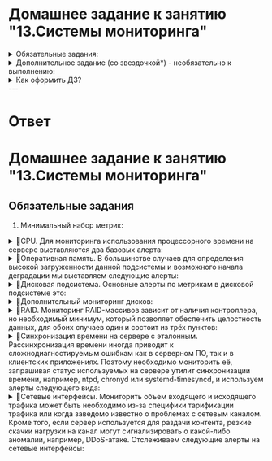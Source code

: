# Домашнее задание к занятию "13.Системы мониторинга"
<details>
<summary>Обязательные задания:</summary>

1. Вас пригласили настроить мониторинг на проект. На онбординге вам рассказали, что проект представляет из себя 
платформу для вычислений с выдачей текстовых отчетов, которые сохраняются на диск. Взаимодействие с платформой 
осуществляется по протоколу http. Также вам отметили, что вычисления загружают ЦПУ. Какой минимальный набор метрик вы
выведите в мониторинг и почему?
#
2. Менеджер продукта посмотрев на ваши метрики сказал, что ему непонятно что такое RAM/inodes/CPUla. Также он сказал, 
что хочет понимать, насколько мы выполняем свои обязанности перед клиентами и какое качество обслуживания. Что вы 
можете ему предложить?
#
3. Вашей DevOps команде в этом году не выделили финансирование на построение системы сбора логов. Разработчики в свою 
очередь хотят видеть все ошибки, которые выдают их приложения. Какое решение вы можете предпринять в этой ситуации, 
чтобы разработчики получали ошибки приложения?
#
4. Вы, как опытный SRE, сделали мониторинг, куда вывели отображения выполнения SLA=99% по http кодам ответов. 
Вычисляете этот параметр по следующей формуле: summ_2xx_requests/summ_all_requests. Данный параметр не поднимается выше 
70%, но при этом в вашей системе нет кодов ответа 5xx и 4xx. Где у вас ошибка?
#
5. Опишите основные плюсы и минусы pull и push систем мониторинга.
#
6. Какие из ниже перечисленных систем относятся к push модели, а какие к pull? А может есть гибридные?

    - Prometheus 
    - TICK
    - Zabbix
    - VictoriaMetrics
    - Nagios
#
7. Склонируйте себе [репозиторий](https://github.com/influxdata/sandbox/tree/master) и запустите TICK-стэк, 
используя технологии docker и docker-compose.

В виде решения на это упражнение приведите скриншот веб-интерфейса ПО chronograf (`http://localhost:8888`). 

P.S.: если при запуске некоторые контейнеры будут падать с ошибкой - проставьте им режим `Z`, например
`./data:/var/lib:Z`
#
8. Перейдите в веб-интерфейс Chronograf (http://localhost:8888) и откройте вкладку Data explorer.
        
    - Нажмите на кнопку Add a query
    - Изучите вывод интерфейса и выберите БД telegraf.autogen
    - В `measurments` выберите cpu->host->telegraf-getting-started, а в `fields` выберите usage_system. Внизу появится график утилизации cpu.
    - Вверху вы можете увидеть запрос, аналогичный SQL-синтаксису. Поэкспериментируйте с запросом, попробуйте изменить группировку и интервал наблюдений.

Для выполнения задания приведите скриншот с отображением метрик утилизации cpu из веб-интерфейса.
#
9. Изучите список [telegraf inputs](https://github.com/influxdata/telegraf/tree/master/plugins/inputs). 
Добавьте в конфигурацию telegraf следующий плагин - [docker](https://github.com/influxdata/telegraf/tree/master/plugins/inputs/docker):
```
[[inputs.docker]]
  endpoint = "unix:///var/run/docker.sock"
```

Дополнительно вам может потребоваться донастройка контейнера telegraf в `docker-compose.yml` дополнительного volume и 
режима privileged:
```
  telegraf:
    image: telegraf:1.4.0
    privileged: true
    volumes:
      - ./etc/telegraf.conf:/etc/telegraf/telegraf.conf:Z
      - /var/run/docker.sock:/var/run/docker.sock:Z
    links:
      - influxdb
    ports:
      - "8092:8092/udp"
      - "8094:8094"
      - "8125:8125/udp"
```

После настройке перезапустите telegraf, обновите веб интерфейс и приведите скриншотом список `measurments` в 
веб-интерфейсе базы telegraf.autogen . Там должны появиться метрики, связанные с docker.

Факультативно можете изучить какие метрики собирает telegraf после выполнения данного задания.
</details>
<details>
<summary>Дополнительное задание (со звездочкой*) - необязательно к выполнению:</summary>

1. Вы устроились на работу в стартап. На данный момент у вас нет возможности развернуть полноценную систему 
мониторинга, и вы решили самостоятельно написать простой python3-скрипт для сбора основных метрик сервера. Вы, как 
опытный системный-администратор, знаете, что системная информация сервера лежит в директории `/proc`. 
Также, вы знаете, что в системе Linux есть  планировщик задач cron, который может запускать задачи по расписанию.

Суммировав все, вы спроектировали приложение, которое:
- является python3 скриптом
- собирает метрики из папки `/proc`
- складывает метрики в файл 'YY-MM-DD-awesome-monitoring.log' в директорию /var/log 
(YY - год, MM - месяц, DD - день)
- каждый сбор метрик складывается в виде json-строки, в виде:
  + timestamp (временная метка, int, unixtimestamp)
  + metric_1 (метрика 1)
  + metric_2 (метрика 2)
  
     ...
     
  + metric_N (метрика N)
  
- сбор метрик происходит каждую 1 минуту по cron-расписанию

Для успешного выполнения задания нужно привести:

а) работающий код python3-скрипта,

б) конфигурацию cron-расписания,

в) пример верно сформированного 'YY-MM-DD-awesome-monitoring.log', имеющий не менее 5 записей,

P.S.: количество собираемых метрик должно быть не менее 4-х.
P.P.S.: по желанию можно себя не ограничивать только сбором метрик из `/proc`.

2. В веб-интерфейсе откройте вкладку `Dashboards`. Попробуйте создать свой dashboard с отображением:

    - утилизации ЦПУ
    - количества использованного RAM
    - утилизации пространства на дисках
    - количество поднятых контейнеров
    - аптайм
    - ...
    - фантазируйте)
    
    ---
</details>
<details>
<summary>Как оформить ДЗ?</summary>

Выполненное домашнее задание пришлите ссылкой на .md-файл в вашем репозитории.
</details>
---

# Ответ

# Домашнее задание к занятию "13.Системы мониторинга"

## Обязательные задания

1. Минимальный набор метрик:
<details>
<summary>&#x1F538;CPU. Для мониторинга использования процессорного времени на сервере выставляются два базовых алерта:</summary>

- CPU idle < 10% в течение 10 минут;
- CPU Load Average превышает количество доступных процессоров и не равно 0 в течение 5 минут.

На их основе можно идентифицировать критически высокую нагрузку на сервере (при этом фиксируем не разовые скачки, которые в большинстве случаев являются нормой, а постоянно высокий уровень в течение какого-то времени — в нашем случае это 10 минут), а также недоступность сервера.
</details>
<details>
<summary>&#x1F538;Оперативная память. В большинстве случаев для определения высокой загруженности данной подсистемы и возможного начала деградации мы выставляем следующие алерты:</summary>

- заполнение SWAP > 90% (актуально для версий ядра Linux младше третей);
- активная запись в SWAP (swapin > 1 Мбайт/с) в течение 2-5 минут (актуально для новых версий ядра Linux);
- используемая оперативная память > 85%.

Очевидно, что чем выше нагрузка на оперативную память и ближе к стопроцентной утилизации, тем выше вероятность «тормозов» в работе ПО, запущенного на сервере, или даже его «умирания» по OOM. Данные значения, достаточно универсальны и подходят в большинстве случаев, но, конечно, могут различаться — в зависимости от характера приложений, запущенных на сервере. Их можно использовать как начальное приближение и скорректировать, чтобы отрегулировать интенсивность алертинга.
</details>
<details>
<summary>&#x1F538;Дисковая подсистема. Основные алерты по метрикам в дисковой подсистеме это:</summary>

- нагрузка на диск (iostat) > 95% в течение 1 часа;
- free inodes (по каждому разделу) <10%;
- свободное место на диске (по каждому разделу) <10% + дополнительный алерт < 5%.

Слишком высокая нагрузка на дисковую подсистему чревата полной деградацией всей системы. Например, если снизится скорость чтения/записи данных на диск, то это может повлиять на скорость формирования кеша и работы с БД. А если кончится место или свободные inodes, то запись на диск полностью остановится, что приведёт к блокировке работы всего сервиса или потере чувствительных данных. А в некоторых случаях к «битым» базам данных, которые админы будут долго и мучительно пытаться восстановить.

Однако, конфигурируя алерты на процент свободного места, стоит учесть, какое ПО на сервере. Например, если этот сервер делает бэкапы, т.е. бывает периодическое резкое увеличение объёма данных, или на нём работает ElasticSearch, то лучше иметь свободными 15% от большого диска. Если же ничего подобного там нет или объём дисковой подсистемы измеряется десятками терабайт, то скорее всего алерт на 10% — избыточная перестраховка, и порог срабатывания можно смело снизить до 3−5%.

Также, с точки зрения мониторинга файловой системы, рекомендуется следить за состоянием маунтов (сетевых дисков) и настроить алерты, во-первых, на наличие самого маунта, во-вторых, на корректность работы подмонтированной файловой системы.
</details>
<details>
<summary>&#x1F538;Дополнительный мониторинг дисков:</summary>

- результат SMART-теста диска отличается от passed — если тест не пройден (статус failed), диск может быть неисправен, и есть риск потерять данные;
- количество поврежденных (переназначенных) секторов HDD > 1;
- процент износа SSD — < 10% от полезного срока службы. Как правило производитель определяет порог, после которого диск переходит в read-only режим;
- процент использования NVMe > 90%;
- объем резервной области NVMe < 15%;
- ошибки целостности данных NVMe > 1.
</details>
<details>
<summary>&#x1F538;RAID. Мониторинг RAID-массивов зависит от наличия контроллера, но необходимый минимум, который позволяет обеспечить целостность данных, для обоих случаев один и состоит из трёх пунктов:</summary>

- алерт на «вылет» диска из рейда;
- алерт, срабатывающий в начале проверки/синхронизации после восстановления диска в массиве (помогает понять, что резкие скачки в нагрузке на CPU или память временные и не являются проблемой);
- количество битых дисков > 1.

Если контроллер имеется, то дополнительно имеет смысл поставить алерты на различные ошибки, здоровье, кеш, состояние батареи и т.д.
</details>
<details>
<summary>&#x1F538;Синхронизация времени на сервере с эталонным. Рассинхронизация времени иногда приводит к сложнодиагностируемым ошибкам как в серверном ПО, так и в клиентских приложениях. Поэтому необходимо мониторить её, запрашивая статус используемых на сервере утилит синхронизации времени, например, ntpd, chronyd или systemd-timesyncd, и используем алерты следующего вида:</summary>

- > 500 миллисекунд в течение 5 минут;
- < 500 миллисекунд в течение 5 минут.

Большая рассинхронизация иногда приводит к интересным последствиям. Например, встречаются ошибки в репликации данных между двумя базами (как в схеме мастер-слейв так и мастер-мастер) или получение логов «из будущего». Также отставание времени на сервере может неприятно повлиять на работу интернет-магазинов: например крон-задание, которое должно запускаться ровно в полночь, из-за рассинхрона времени запустится раньше или позже обычного и нарушит формирование отчетов — как внутренних, так и внешних, скажем, для налоговой.
</details>
<details>
<summary>&#x1F538;Сетевые интерфейсы. Мониторить объем входящего и исходящего трафика может быть необходимо из-за специфики тарификации трафика или когда заведомо известно о проблемах с сетевым каналом. Кроме того, если сервер используется для раздачи контента, резкие скачки нагрузки на канал могут сигнализировать о какой-либо аномалии, например, DDoS-атаке. Отслеживаем следующие алерты на сетевые интерфейсы:</summary>

- входящая нагрузка >75% или >90% от лимита;
- исходящая нагрузка >75% или >90% от лимита;
- алерт на резкий (и нехарактерный при этом) скачок входящего или исходящего трафика.

Это «прожиточный минимум», база, с которой необходимо конфигурировать мониторинг и которая полезна для 99% серверов и виртуальных машин.
Нет большого смысла мониторить те метрики, с которыми непонятно что делать или которые дороже собирать и обрабатывать, чем могут быть потенциальные издержки от отсутствия мониторинга на них. А алерты не должны возникать каждые две секунды и сливаться в белый шум.
</details>

